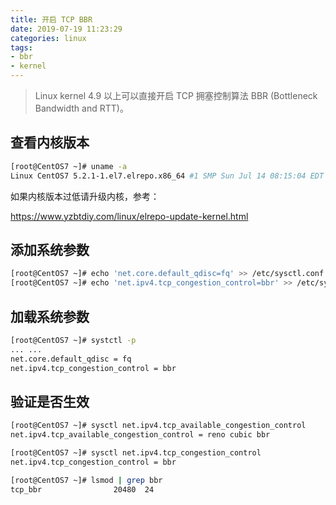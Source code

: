 ```yaml
---
title: 开启 TCP BBR
date: 2019-07-19 11:23:29
categories: linux
tags:
- bbr
- kernel
---
```


>Linux kernel 4.9 以上可以直接开启 TCP 拥塞控制算法 BBR (Bottleneck Bandwidth and RTT)。

## 查看内核版本

```bash
[root@CentOS7 ~]# uname -a
Linux CentOS7 5.2.1-1.el7.elrepo.x86_64 #1 SMP Sun Jul 14 08:15:04 EDT 2019 x86_64 x86_64 x86_64 GNU/Linux
```

如果内核版本过低请升级内核，参考：

https://www.yzbtdiy.com/linux/elrepo-update-kernel.html

<!-- more -->

## 添加系统参数

```bash
[root@CentOS7 ~]# echo 'net.core.default_qdisc=fq' >> /etc/sysctl.conf
[root@CentOS7 ~]# echo 'net.ipv4.tcp_congestion_control=bbr' >> /etc/sysctl.conf
```

## 加载系统参数

```bash
[root@CentOS7 ~]# systctl -p
... ...
net.core.default_qdisc = fq
net.ipv4.tcp_congestion_control = bbr
```

## 验证是否生效

```bash
[root@CentOS7 ~]# sysctl net.ipv4.tcp_available_congestion_control
net.ipv4.tcp_available_congestion_control = reno cubic bbr

[root@CentOS7 ~]# sysctl net.ipv4.tcp_congestion_control
net.ipv4.tcp_congestion_control = bbr

[root@CentOS7 ~]# lsmod | grep bbr
tcp_bbr                20480  24
```